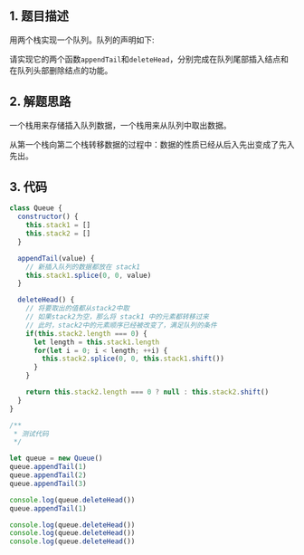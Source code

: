 ## 1. 题目描述

用两个栈实现一个队列。队列的声明如下:

请实现它的两个函数`appendTail`和`deleteHead`，分别完成在队列尾部插入结点和在队列头部删除结点的功能。

## 2. 解题思路

一个栈用来存储插入队列数据，一个栈用来从队列中取出数据。

从第一个栈向第二个栈转移数据的过程中：数据的性质已经从后入先出变成了先入先出。

## 3. 代码

```javascript
class Queue {
  constructor() {
    this.stack1 = []
    this.stack2 = []
  }

  appendTail(value) {
    // 新插入队列的数据都放在 stack1 
    this.stack1.splice(0, 0, value)
  } 

  deleteHead() {
    // 将要取出的值都从stack2中取
    // 如果stack2为空，那么将 stack1 中的元素都转移过来
    // 此时，stack2中的元素顺序已经被改变了，满足队列的条件
    if(this.stack2.length === 0) {
      let length = this.stack1.length
      for(let i = 0; i < length; ++i) {
        this.stack2.splice(0, 0, this.stack1.shift())
      }
    }

    return this.stack2.length === 0 ? null : this.stack2.shift()
  }
}

/**
 * 测试代码
 */

let queue = new Queue()
queue.appendTail(1)
queue.appendTail(2)
queue.appendTail(3)

console.log(queue.deleteHead())
queue.appendTail(1)

console.log(queue.deleteHead())
console.log(queue.deleteHead())
console.log(queue.deleteHead())
```